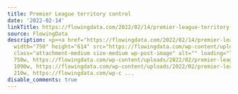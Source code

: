 ```yaml
---
title: Premier League territory control
date: '2022-02-14'
linkTitle: https://flowingdata.com/2022/02/14/premier-league-territory-control/
source: FlowingData
description: <p><a href="https://flowingdata.com/2022/02/14/premier-league-territory-control/"><img
  width="750" height="614" src="https://flowingdata.com/wp-content/uploads/2022/02/premier-league-territory-750x614.png"
  class="attachment-medium size-medium wp-post-image" alt="" loading="lazy" srcset="https://flowingdata.com/wp-content/uploads/2022/02/premier-league-territory-750x614.png
  750w, https://flowingdata.com/wp-content/uploads/2022/02/premier-league-territory-1090x892.png
  1090w, https://flowingdata.com/wp-content/uploads/2022/02/premier-league-territory-210x172.png
  210w, https://flowingdata.com/wp-c ...
disable_comments: true
---
```

<p><a href="https://flowingdata.com/2022/02/14/premier-league-territory-control/"><img width="750" height="614" src="https://flowingdata.com/wp-content/uploads/2022/02/premier-league-territory-750x614.png" class="attachment-medium size-medium wp-post-image" alt="" loading="lazy" srcset="https://flowingdata.com/wp-content/uploads/2022/02/premier-league-territory-750x614.png 750w, https://flowingdata.com/wp-content/uploads/2022/02/premier-league-territory-1090x892.png 1090w, https://flowingdata.com/wp-content/uploads/2022/02/premier-league-territory-210x172.png 210w, https://flowingdata.com/wp-c ...